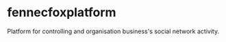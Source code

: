 fennecfoxplatform
=================

Platform for controlling and organisation business's social network activity.
